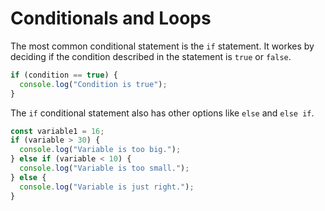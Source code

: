 # Conditionals and Loops

The most common conditional statement is the `if` statement. It workes by deciding if the condition described in the statement is `true` or `false`.

```js
if (condition == true) {
  console.log("Condition is true");
}
```

The `if` conditional statement also has other options like `else` and `else if`.

```js
const variable1 = 16;
if (variable > 30) {
  console.log("Variable is too big.");
} else if (variable < 10) {
  console.log("Variable is too small.");
} else {
  console.log("Variable is just right.");
}
```
